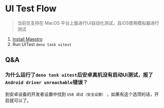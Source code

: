 # UI Test Flow
> 当前仅支持在 MacOS 平台上面进行UI自动化测试，且iOS使用模拟器进行测试
1. [Install Maestro](https://maestro.mobile.dev/getting-started/installing-maestro)
2. Run UITest `deno task uitest`

## Q&A
### 为什么运行了`deno task uitest`后安卓真机没有启动Ui测试，报了`Android driver unreachable`错误？
到安卓设备的开发者设置中找到  `USB 调试（安全设置）` ，如果有这个选项的话，开启就可以了。
